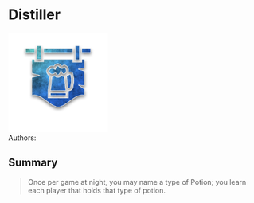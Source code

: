 # Distiller
<img src="https://raw.githubusercontent.com/yoyosource/BOTC-HomeBrew/master/Townsfolk/Distiller/image.png" alt="drawing" width="200"/>\
Authors: 

## Summary
> Once per game at night, you may name a type of Potion; you learn each player that holds that type of potion.

